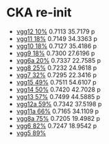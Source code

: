 # CKA re-init
- [vgg12 10%](https://github.com/YHJYH/Machine_Learning/blob/main/projects/Master_Thesis/experiments/recka12.md#reinit-cka-vgg12) 0.7113 35.7179 p
- [vgg11 18%](https://github.com/YHJYH/Machine_Learning/blob/main/projects/Master_Thesis/experiments/recka11.md#vgg11-reinit-cka) 0.7149 34.3363 p
- [vgg10 18%](https://github.com/YHJYH/Machine_Learning/blob/main/projects/Master_Thesis/experiments/recka10.md#vgg10-cka-reinit) 0.7127 35.4186 p
- [vgg9 18%](https://github.com/YHJYH/Machine_Learning/blob/main/projects/Master_Thesis/experiments/recka9.md#vgg9-cka-reinit) 0.7300 27.6196 p
- [vgg6a 20%](https://github.com/YHJYH/Machine_Learning/blob/main/projects/Master_Thesis/experiments/recka6a.md#vgg6a-cka-reinit) 0.7337 22.7585 p
- [vgg8 25%](https://github.com/YHJYH/Machine_Learning/blob/main/projects/Master_Thesis/experiments/recka8.md#vgg8-cka-reinit) 0.7232 24.9618 p
- [vgg7 32%](https://github.com/YHJYH/Machine_Learning/blob/main/projects/Master_Thesis/experiments/recka7.md#vgg7-cka-reinit) 0.7295 22.3416 p
- [vgg15 49%](https://github.com/YHJYH/Machine_Learning/blob/main/projects/Master_Thesis/experiments/recka15.md#vgg15-reinint-cka) 0.7511 54.6107 p
- [vgg14 50%](https://github.com/YHJYH/Machine_Learning/blob/main/projects/Master_Thesis/experiments/recka14.md#vgg14-reinint-cka) 0.7420 42.7028 p
- [vgg13 57%](https://github.com/YHJYH/Machine_Learning/blob/main/projects/Master_Thesis/experiments/recka13.md#vgg13-reinint-cka) 0.7499 44.5885 p
- [vgg12a 59%](https://github.com/YHJYH/Machine_Learning/blob/main/projects/Master_Thesis/experiments/recka12a.md#vgg12a-reinit-cka) 0.7342 37.5198 p
- [vgg11a 66%](https://github.com/YHJYH/Machine_Learning/blob/main/projects/Master_Thesis/experiments/recka11a.md#vgg11a-cka-reinit) 0.7165 34.1109 p
- [vgg8a 75%](https://github.com/YHJYH/Machine_Learning/blob/main/projects/Master_Thesis/experiments/recka8a.md#vgg8a-cka-reinit) 0.7205 19.4982 p
- [vgg6 82%](https://github.com/YHJYH/Machine_Learning/blob/main/projects/Master_Thesis/experiments/recka6.md#vgg6-cka-reinit) 0.7247 18.9542 p
- [vgg5 89%](https://github.com/YHJYH/Machine_Learning/blob/main/projects/Master_Thesis/experiments/recka5.md#vgg5-cka-reinit)
